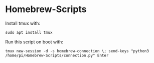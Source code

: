 # Homebrew-Scripts

Install tmux with:
```
sudo apt install tmux
```

Run this script on boot with:
```
tmux new-session -d -s homebrew-connection \; send-keys "python3 /home/pi/Homebrew-Scripts/connection.py" Enter
```

